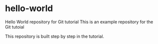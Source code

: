 # hello-world
Hello World repository for Git tutorial
This is an example repository for the Git tutoial 

This repository is built step by step in the tutorial.